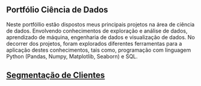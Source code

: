 ## Portfólio Ciência de Dados

Neste portfóllio estão dispostos meus principais projetos na área de ciência de dados. Envolvendo conhecimentos de exploração e análise de dados, aprendizado de máquina, engenharia de dados e visualização de dados. No decorrer dos projetos, foram explorados diferentes ferramentas para a aplicação destes conhecimentos, tais como, programação com linguagem Python (Pandas, Numpy, Matplotlib, Seaborn) e SQL.

## [Segmentação de Clientes](https://github.com/Edmurcn/Customer-Clustering)





